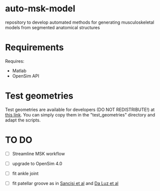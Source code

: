 # auto-msk-model
repository to develop automated methods for generating musculoskeletal models from segmented anatomical structures

# Requirements
Requires:
* Matlab
* OpenSim API

# Test geometries
Test geometries are available for developers (DO NOT REDISTRIBUTE!) at [this link](https://www.dropbox.com/sh/wk4izo66qxbxp3h/AABAcyxpHkfWy1v5AjJ7QOIYa?dl=0).
You can simply copy them in the "test_geometries" directory and adapt the scripts.

# TO DO
- [ ] Streamline MSK workflow
- [ ] upgrade to OpenSim 4.0
- [ ] fit ankle joint
- [ ] fit patellar groove as in [Sancisi et al](https://www.dropbox.com/s/diajesc737ujdsd/SancisiJMR11.pdf?dl=0) and [Da Luz et al](https://www.dropbox.com/s/ah4di27b0hhsrhi/Brito%20da%20Luz-2017-Feasibility%20of%20using%20MRIs%20to.pdf?dl=0)





